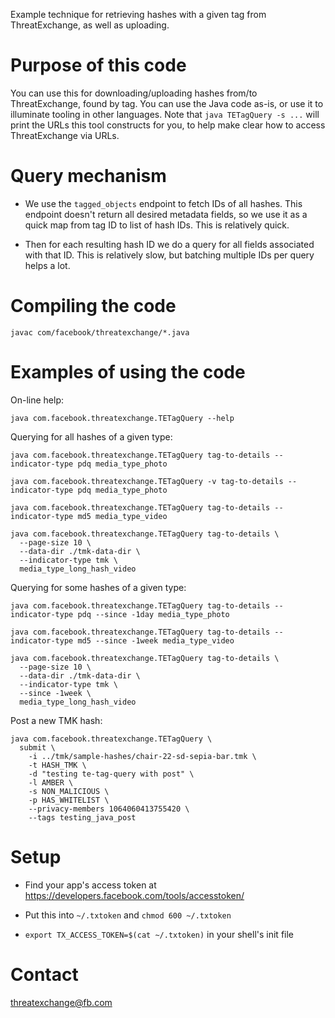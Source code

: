 Example technique for retrieving hashes with a given tag from ThreatExchange, as well as uploading.

# Purpose of this code

You can use this for downloading/uploading hashes from/to ThreatExchange, found by tag. You can use the Java code as-is, or use it to illuminate tooling in other languages. Note that `java TETagQuery -s ...` will print the URLs this tool constructs for you, to help make clear how to access ThreatExchange via URLs.

# Query mechanism

* We use the `tagged_objects` endpoint to fetch IDs of all hashes. This
endpoint doesn't return all desired metadata fields, so we use it as a quick
map from tag ID to list of hash IDs. This is relatively quick.

* Then for each resulting hash ID we do a query for all fields associated with
that ID. This is relatively slow, but batching multiple IDs per query helps a
lot.

# Compiling the code

```
javac com/facebook/threatexchange/*.java
```

# Examples of using the code

On-line help:
```
java com.facebook.threatexchange.TETagQuery --help
```

Querying for all hashes of a given type:
```
java com.facebook.threatexchange.TETagQuery tag-to-details --indicator-type pdq media_type_photo

java com.facebook.threatexchange.TETagQuery -v tag-to-details --indicator-type pdq media_type_photo

java com.facebook.threatexchange.TETagQuery tag-to-details --indicator-type md5 media_type_video

java com.facebook.threatexchange.TETagQuery tag-to-details \
  --page-size 10 \
  --data-dir ./tmk-data-dir \
  --indicator-type tmk \
  media_type_long_hash_video
```

Querying for some hashes of a given type:
```
java com.facebook.threatexchange.TETagQuery tag-to-details --indicator-type pdq --since -1day media_type_photo

java com.facebook.threatexchange.TETagQuery tag-to-details --indicator-type md5 --since -1week media_type_video

java com.facebook.threatexchange.TETagQuery tag-to-details \
  --page-size 10 \
  --data-dir ./tmk-data-dir \
  --indicator-type tmk \
  --since -1week \
  media_type_long_hash_video
```

Post a new TMK hash:

```
java com.facebook.threatexchange.TETagQuery \
  submit \
    -i ../tmk/sample-hashes/chair-22-sd-sepia-bar.tmk \
    -t HASH_TMK \
    -d "testing te-tag-query with post" \
    -l AMBER \
    -s NON_MALICIOUS \
    -p HAS_WHITELIST \
    --privacy-members 1064060413755420 \
    --tags testing_java_post
```

# Setup

* Find your app's access token at https://developers.facebook.com/tools/accesstoken/

* Put this into `~/.txtoken` and `chmod 600 ~/.txtoken`

* `export TX_ACCESS_TOKEN=$(cat ~/.txtoken)` in your shell's init file

# Contact

threatexchange@fb.com
